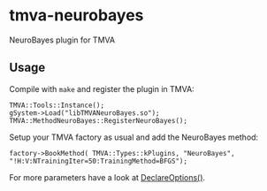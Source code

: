 tmva-neurobayes
===============

NeuroBayes plugin for TMVA

## Usage
Compile with `make` and register the plugin in TMVA:

```
TMVA::Tools::Instance();
gSystem->Load("libTMVANeuroBayes.so");
TMVA::MethodNeuroBayes::RegisterNeuroBayes();
```

Setup your TMVA factory as usual and add the NeuroBayes method:

```
factory->BookMethod( TMVA::Types::kPlugins, "NeuroBayes", "!H:V:NTrainingIter=50:TrainingMethod=BFGS");
```

For more parameters have a look at [DeclareOptions()](blob/master/src/MethodNeuroBayes.cxx).
